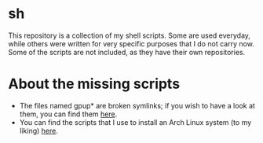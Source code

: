 # sh
This repository is a collection of my shell scripts. Some are used everyday, while others were written for very specific purposes that I do not carry now. Some of the scripts are not included, as they have their own repositories.

# About the missing scripts
- The files named gpup\* are broken symlinks; if you wish to have a look at them, you can find them [here](https://github.com/XPhyro/gpupmanager).
- You can find the scripts that I use to install an Arch Linux system (to my liking) [here](https://github.com/XPhyro/archinstall).
